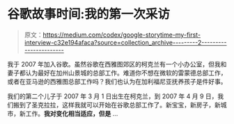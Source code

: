 # 谷歌故事时间:我的第一次采访

> 原文：<https://medium.com/codex/google-storytime-my-first-interview-c32e194afaca?source=collection_archive---------2----------------------->

我于 2007 年加入谷歌。虽然谷歌在西雅图郊区的柯克兰有一个小办公室，但我和妻子都认为最好在加州山景城的总部工作。难道你不想在微软的雷蒙德总部工作，或者在亚马逊的西雅图总部工作吗？我们也认为在加利福尼亚抚养孩子是件好事。

我们的第二个儿子于 2007 年 3 月 1 日出生在柯克兰，到 2007 年 4 月 9 日，我们搬到了圣克拉拉，这样我就可以开始在谷歌总部工作了。新宝宝，新房子，新城市，新工作。**我对变化相当适应，但是** …